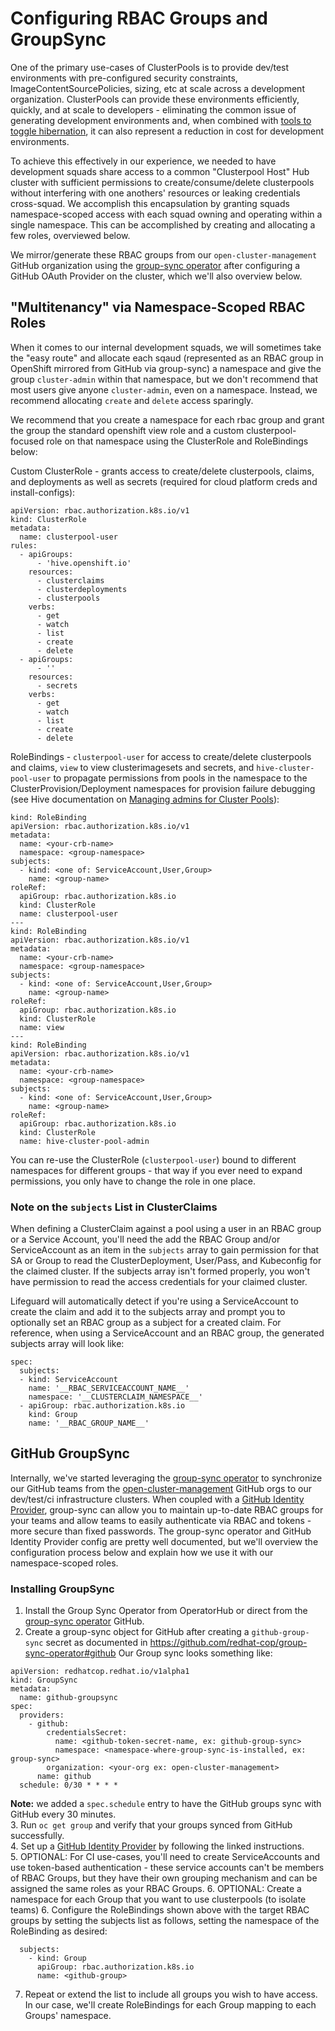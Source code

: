 # Configuring RBAC Groups and GroupSync

One of the primary use-cases of ClusterPools is to provide dev/test environments with pre-configured security constraints, ImageContentSourcePolicies, sizing, etc at scale across a development organization.  ClusterPools can provide these environments efficiently, quickly, and at scale to developers - eliminating the common issue of generating development environments and, when combined with [tools to toggle hibernation](https://www.openshift.com/blog/hibernate-for-cost-savings-for-advanced-cluster-management-provisioned-clusters-with-subscriptions), it can also represent a reduction in cost for development environments. 

To achieve this effectively in our experience, we needed to have development squads share access to a common "Clusterpool Host" Hub cluster with sufficient permissions to create/consume/delete clusterpools without interfering with one anothers' resources or leaking credentials cross-squad.  We accomplish this encapsulation by granting squads namespace-scoped access with each squad owning and operating within a single namespace.  This can be accomplished by creating and allocating a few roles, overviewed below.   

We mirror/generate these RBAC groups from our `open-cluster-management` GitHub organization using the [group-sync operator](https://github.com/redhat-cop/group-sync-operator) after configuring a GitHub OAuth Provider on the cluster, which we'll also overview below.  

## "Multitenancy" via Namespace-Scoped RBAC Roles

When it comes to our internal development squads, we will sometimes take the "easy route" and allocate each sqaud (represented as an RBAC group in OpenShift mirrored from GitHub via group-sync) a namespace and give the group `cluster-admin` within that namespace, but we don't recommend that most users give anyone `cluster-admin`, even on a namespace.  Instead, we recommend allocating `create` and `delete` access sparingly.  

We recommend that you create a namespace for each rbac group and grant the group the standard openshift view role and a custom clusterpool-focused role on that namespace using the ClusterRole and RoleBindings below:

Custom ClusterRole - grants access to create/delete clusterpools, claims, and deployments as well as secrets (required for cloud platform creds and install-configs):
```
apiVersion: rbac.authorization.k8s.io/v1
kind: ClusterRole
metadata:
  name: clusterpool-user
rules:
  - apiGroups:
      - 'hive.openshift.io'
    resources:
      - clusterclaims
      - clusterdeployments
      - clusterpools
    verbs:
      - get
      - watch
      - list
      - create
      - delete
  - apiGroups:
      - ''
    resources:
      - secrets
    verbs:
      - get
      - watch
      - list
      - create
      - delete
```

RoleBindings - `clusterpool-user` for access to create/delete clusterpools and claims, `view` to view clusterimagesets and secrets, and `hive-cluster-pool-user` to propagate permissions from pools in the namespace to the ClusterProvision/Deployment namespaces for provision failure debugging (see Hive documentation on [Managing admins for Cluster Pools](https://github.com/openshift/hive/blob/master/docs/clusterpools.md#managing-admins-for-cluster-pools)):
```
kind: RoleBinding
apiVersion: rbac.authorization.k8s.io/v1
metadata:
  name: <your-crb-name>
  namespace: <group-namespace>
subjects:
  - kind: <one of: ServiceAccount,User,Group>
    name: <group-name>
roleRef:
  apiGroup: rbac.authorization.k8s.io
  kind: ClusterRole
  name: clusterpool-user
---
kind: RoleBinding
apiVersion: rbac.authorization.k8s.io/v1
metadata:
  name: <your-crb-name>
  namespace: <group-namespace>
subjects:
  - kind: <one of: ServiceAccount,User,Group>
    name: <group-name>
roleRef:
  apiGroup: rbac.authorization.k8s.io
  kind: ClusterRole
  name: view
---
kind: RoleBinding
apiVersion: rbac.authorization.k8s.io/v1
metadata:
  name: <your-crb-name>
  namespace: <group-namespace>
subjects:
  - kind: <one of: ServiceAccount,User,Group>
    name: <group-name>
roleRef:
  apiGroup: rbac.authorization.k8s.io
  kind: ClusterRole
  name: hive-cluster-pool-admin
```

You can re-use the ClusterRole (`clusterpool-user`) bound to different namespaces for different groups - that way if you ever need to expand permissions, you only have to change the role in one place.  

### Note on the `subjects` List in ClusterClaims

When defining a ClusterClaim against a pool using a user in an RBAC group or a Service Account, you'll need the add the RBAC Group and/or ServiceAccount as an item in the `subjects` array to gain permission for that SA or Group to read the ClusterDeployment, User/Pass, and Kubeconfig for the claimed cluster.  If the subjects array isn't formed properly, you won't have permission to read the access credentials for your claimed cluster.  

Lifeguard will automatically detect if you're using a ServiceAccount to create the claim and add it to the subjects array and prompt you to optionally set an RBAC group as a subject for a created claim.  For reference, when using a ServiceAccount and an RBAC group, the generated subjects array will look like:
```
spec:
  subjects:
  - kind: ServiceAccount
    name: '__RBAC_SERVICEACCOUNT_NAME__'
    namespace: '__CLUSTERCLAIM_NAMESPACE__'
  - apiGroup: rbac.authorization.k8s.io
    kind: Group
    name: '__RBAC_GROUP_NAME__'
```

## GitHub GroupSync

Internally, we've started leveraging the [group-sync operator](https://github.com/redhat-cop/group-sync-operator) to synchronize our GitHub teams from the [open-cluster-management](https://github.com/open-cluster-management) GitHub orgs to our dev/test/ci infrastructure clusters.  When coupled with a [GitHub Identity Provider](https://docs.openshift.com/dedicated/4/authentication/identity_providers/configuring-github-identity-provider.html), group-sync can allow you to maintain up-to-date RBAC groups for your teams and allow teams to easily authenticate via RBAC and tokens - more secure than fixed passwords.  The group-sync operator and GitHub Identity Provider config are pretty well documented, but we'll overview the configuration process below and explain how we use it with our namespace-scoped roles.  

### Installing GroupSync

1. Install the Group Sync Operator from OperatorHub or direct from the [group-sync operator](https://github.com/redhat-cop/group-sync-operator) GitHub.  
2. Create a group-sync object for GitHub after creating a `github-group-sync` secret as documented in https://github.com/redhat-cop/group-sync-operator#github
Our Group sync looks something like:
```
apiVersion: redhatcop.redhat.io/v1alpha1
kind: GroupSync
metadata:
  name: github-groupsync
spec:
  providers:
    - github:
        credentialsSecret:
          name: <github-token-secret-name, ex: github-group-sync>
          namespace: <namespace-where-group-sync-is-installed, ex: group-sync>
        organization: <your-org ex: open-cluster-management>
      name: github
  schedule: 0/30 * * * *
```
**Note:** we added a `spec.schedule` entry to have the GitHub groups sync with GitHub every 30 minutes.  
3. Run `oc get group` and verify that your groups synced from GitHub successfully.  
4. Set up a [GitHub Identity Provider](https://docs.openshift.com/dedicated/4/authentication/identity_providers/configuring-github-identity-provider.html) by following the linked instructions.  
5. OPTIONAL: For CI use-cases, you'll need to create ServiceAccounts and use token-based authentication - these service accounts can't be members of RBAC Groups, but they have their own grouping mechanism and can be assigned the same roles as your RBAC Groups.
6. OPTIONAL: Create a namespace for each Group that you want to use clusterpools (to isolate teams)
6. Configure the RoleBindings shown above with the target RBAC groups by setting the subjects list as follows, setting the namespace of the RoleBinding as desired:
```
  subjects:
    - kind: Group
      apiGroup: rbac.authorization.k8s.io
      name: <github-group>
```
7. Repeat or extend the list to include all groups you wish to have access.  In our case, we'll create RoleBindings for each Group mapping to each Groups' namespace.  


